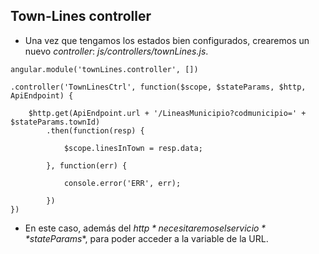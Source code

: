 ## Town-Lines controller

- Una vez que tengamos los estados bien configurados, crearemos un nuevo *controller*: *js/controllers/townLines.js*.

```
angular.module('townLines.controller', [])

.controller('TownLinesCtrl', function($scope, $stateParams, $http, ApiEndpoint) {

    $http.get(ApiEndpoint.url + '/LineasMunicipio?codmunicipio=' + $stateParams.townId)
        .then(function(resp) {

            $scope.linesInTown = resp.data;

        }, function(err) {

            console.error('ERR', err);

        })
})

```
- En este caso, además del *$http* necesitaremos el servicio **$stateParams**, para poder acceder a la variable de la URL.

